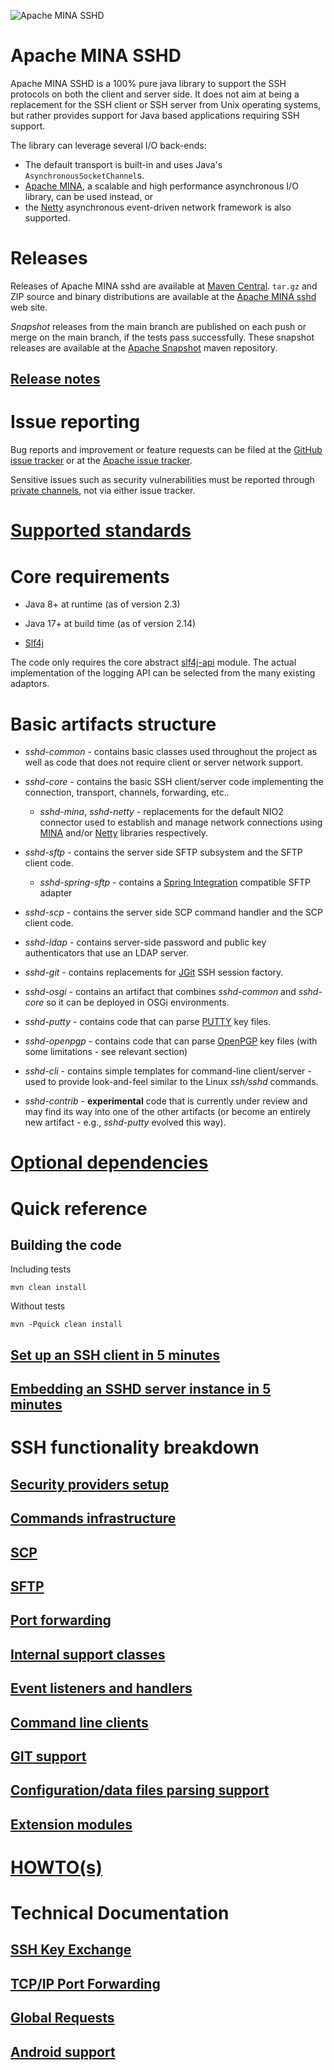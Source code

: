 ![Apache MINA SSHD](https://mina.apache.org/assets/img/header-sshd.png "Apache MINA SSHD")
# Apache MINA SSHD

Apache MINA SSHD is a 100% pure java library to support the SSH protocols on both the client and server side. It does not
aim at being a replacement for the SSH client or SSH server from Unix operating systems, but rather provides support for Java
based applications requiring SSH support.

The library can leverage several I/O back-ends:

* The default transport is built-in and uses Java's `AsynchronousSocketChannel`s.
* [Apache MINA](https://mina.apache.org), a scalable and high performance asynchronous I/O library, can be used instead, or
* the [Netty](https://netty.io) asynchronous event-driven network framework is also supported.

# Releases

Releases of Apache MINA sshd are available at [Maven Central](https://mvnrepository.com/artifact/org.apache.sshd). `tar.gz` and
ZIP source and binary distributions are available at the [Apache MINA sshd](https://mina.apache.org/sshd-project/downloads.html)
web site.

*Snapshot* releases from the main branch are published on each push or merge on the main branch, if the tests pass successfully.
These snapshot releases are available at the [Apache Snapshot](https://repository.apache.org/content/repositories/snapshots)
maven repository.

## [Release notes](./CHANGES.md)

# Issue reporting

Bug reports and improvement or feature requests can be filed at the [GitHub issue tracker](https://github.com/apache/mina-sshd/issues)
or at the [Apache issue tracker](https://issues.apache.org/jira/projects/SSHD).

Sensitive issues such as security vulnerabilities must be reported through [private channels](./SECURITY.md), not via either issue tracker.

# [Supported standards](./docs/standards.md)

# Core requirements

* Java 8+ at runtime (as of version 2.3)
* Java 17+ at build time (as of version 2.14)

* [Slf4j](https://www.slf4j.org/)

The code only requires the core abstract [slf4j-api](https://mvnrepository.com/artifact/org.slf4j/slf4j-api) module. The actual
implementation of the logging API can be selected from the many existing adaptors.

# Basic artifacts structure

* *sshd-common* - contains basic classes used throughout the project as well as code that does not require client or server network support.

* *sshd-core* - contains the basic SSH client/server code implementing the connection, transport, channels, forwarding, etc..
    * *sshd-mina*, *sshd-netty* - replacements for the default NIO2 connector used to establish and manage network connections using
[MINA](https://mina.apache.org/mina-project/index.html) and/or [Netty](https://netty.io/) libraries respectively.

* *sshd-sftp* - contains the server side SFTP subsystem and the SFTP client code.
    * *sshd-spring-sftp* - contains a [Spring Integration](https://spring.io/projects/spring-integration) compatible SFTP adapter

* *sshd-scp* - contains the server side SCP command handler and the SCP client code.

* *sshd-ldap* - contains server-side password and public key authenticators that use an LDAP server.

* *sshd-git* - contains replacements for [JGit](https://www.eclipse.org/jgit/) SSH session factory.

* *sshd-osgi* - contains an artifact that combines *sshd-common* and *sshd-core* so it can be deployed in OSGi environments.

* *sshd-putty* - contains code that can parse [PUTTY](https://www.putty.org/) key files.

* *sshd-openpgp* - contains code that can parse [OpenPGP](https://www.openpgp.org/) key files (with some limitations - see relevant section)

* *sshd-cli* - contains simple templates for command-line client/server - used to provide look-and-feel similar to the Linux *ssh/sshd* commands.

* *sshd-contrib* - **experimental** code that is currently under review and may find its way into one of the other artifacts
(or become an entirely new artifact - e.g., *sshd-putty* evolved this way).

# [Optional dependencies](./docs/dependencies.md)

# Quick reference

## Building the code

Including tests

```
mvn clean install
```

Without tests

```
mvn -Pquick clean install
```

## [Set up an SSH client in 5 minutes](./docs/client-setup.md)

## [Embedding an SSHD server instance in 5 minutes](./docs/server-setup.md)

# SSH functionality breakdown

## [Security providers setup](./docs/security-providers.md)

## [Commands infrastructure](./docs/commands.md)

## [SCP](./docs/scp.md)

## [SFTP](./docs/sftp.md)

## [Port forwarding](./docs/port-forwarding.md)

## [Internal support classes](./docs/internals.md)

## [Event listeners and handlers](./docs/event-listeners.md)

## [Command line clients](./docs/cli.md)

## [GIT support](./docs/git.md)

## [Configuration/data files parsing support](./docs/files-parsing.md)

## [Extension modules](./docs/extensions.md)

# [HOWTO(s)](./docs/howto.md)

# Technical Documentation

## [SSH Key Exchange](./docs/technical/kex.md)

## [TCP/IP Port Forwarding](./docs/technical/tcpip-forwarding.md)

## [Global Requests](./docs/technical/global_requests.md)

## [Android support](./docs/android.md)
